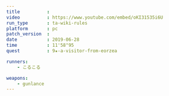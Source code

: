 ```yaml
---
title          :
video          : https://www.youtube.com/embed/oKI31535i6U
run_type       : ta-wiki-rules
platform       : pc
patch_version  : 
date           : 2019-06-28
time           : 11'58"95
quest          : 9★-a-visitor-from-eorzea

runners:
    - こるこる

weapons:
    - gunlance
---
```

